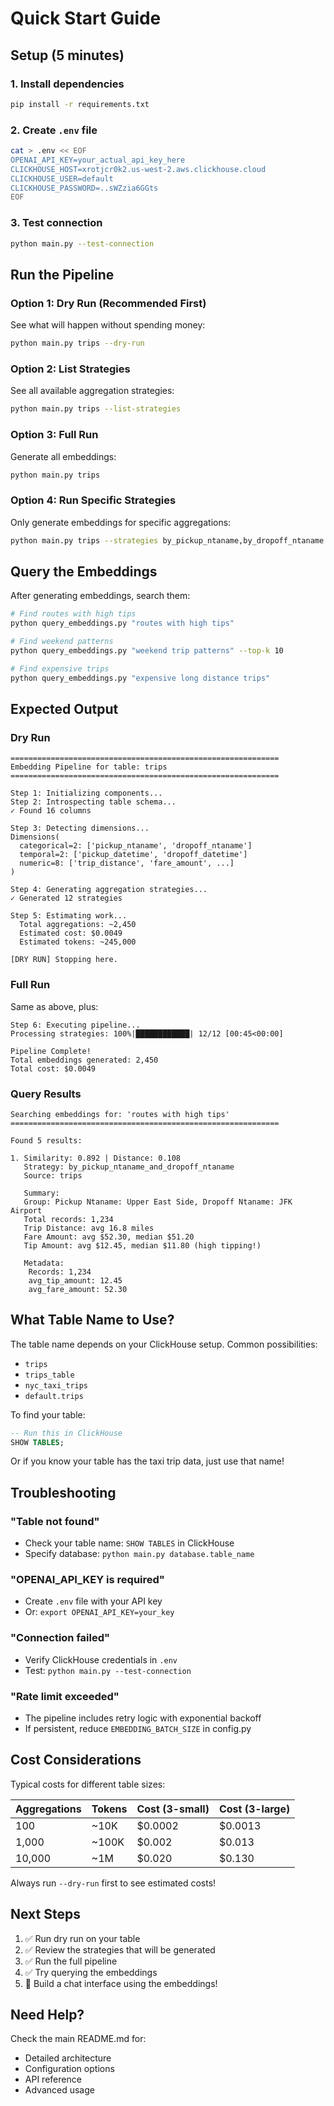 # Quick Start Guide

## Setup (5 minutes)

### 1. Install dependencies
```bash
pip install -r requirements.txt
```

### 2. Create `.env` file
```bash
cat > .env << EOF
OPENAI_API_KEY=your_actual_api_key_here
CLICKHOUSE_HOST=xrotjcr0k2.us-west-2.aws.clickhouse.cloud
CLICKHOUSE_USER=default
CLICKHOUSE_PASSWORD=..sWZzia6GGts
EOF
```

### 3. Test connection
```bash
python main.py --test-connection
```

## Run the Pipeline

### Option 1: Dry Run (Recommended First)
See what will happen without spending money:
```bash
python main.py trips --dry-run
```

### Option 2: List Strategies
See all available aggregation strategies:
```bash
python main.py trips --list-strategies
```

### Option 3: Full Run
Generate all embeddings:
```bash
python main.py trips
```

### Option 4: Run Specific Strategies
Only generate embeddings for specific aggregations:
```bash
python main.py trips --strategies by_pickup_ntaname,by_dropoff_ntaname
```

## Query the Embeddings

After generating embeddings, search them:

```bash
# Find routes with high tips
python query_embeddings.py "routes with high tips"

# Find weekend patterns
python query_embeddings.py "weekend trip patterns" --top-k 10

# Find expensive trips
python query_embeddings.py "expensive long distance trips"
```

## Expected Output

### Dry Run
```
============================================================
Embedding Pipeline for table: trips
============================================================

Step 1: Initializing components...
Step 2: Introspecting table schema...
✓ Found 16 columns

Step 3: Detecting dimensions...
Dimensions(
  categorical=2: ['pickup_ntaname', 'dropoff_ntaname']
  temporal=2: ['pickup_datetime', 'dropoff_datetime']
  numeric=8: ['trip_distance', 'fare_amount', ...]
)

Step 4: Generating aggregation strategies...
✓ Generated 12 strategies

Step 5: Estimating work...
  Total aggregations: ~2,450
  Estimated cost: $0.0049
  Estimated tokens: ~245,000

[DRY RUN] Stopping here.
```

### Full Run
Same as above, plus:
```
Step 6: Executing pipeline...
Processing strategies: 100%|████████████| 12/12 [00:45<00:00]

Pipeline Complete!
Total embeddings generated: 2,450
Total cost: $0.0049
```

### Query Results
```
Searching embeddings for: 'routes with high tips'
============================================================

Found 5 results:

1. Similarity: 0.892 | Distance: 0.108
   Strategy: by_pickup_ntaname_and_dropoff_ntaname
   Source: trips

   Summary:
   Group: Pickup Ntaname: Upper East Side, Dropoff Ntaname: JFK Airport
   Total records: 1,234
   Trip Distance: avg 16.8 miles
   Fare Amount: avg $52.30, median $51.20
   Tip Amount: avg $12.45, median $11.80 (high tipping!)

   Metadata:
    Records: 1,234
    avg_tip_amount: 12.45
    avg_fare_amount: 52.30
```

## What Table Name to Use?

The table name depends on your ClickHouse setup. Common possibilities:
- `trips`
- `trips_table`
- `nyc_taxi_trips`
- `default.trips`

To find your table:
```sql
-- Run this in ClickHouse
SHOW TABLES;
```

Or if you know your table has the taxi trip data, just use that name!

## Troubleshooting

### "Table not found"
- Check your table name: `SHOW TABLES` in ClickHouse
- Specify database: `python main.py database.table_name`

### "OPENAI_API_KEY is required"
- Create `.env` file with your API key
- Or: `export OPENAI_API_KEY=your_key`

### "Connection failed"
- Verify ClickHouse credentials in `.env`
- Test: `python main.py --test-connection`

### "Rate limit exceeded"
- The pipeline includes retry logic with exponential backoff
- If persistent, reduce `EMBEDDING_BATCH_SIZE` in config.py

## Cost Considerations

Typical costs for different table sizes:

| Aggregations | Tokens | Cost (3-small) | Cost (3-large) |
|-------------|--------|----------------|----------------|
| 100 | ~10K | $0.0002 | $0.0013 |
| 1,000 | ~100K | $0.002 | $0.013 |
| 10,000 | ~1M | $0.020 | $0.130 |

Always run `--dry-run` first to see estimated costs!

## Next Steps

1. ✅ Run dry run on your table
2. ✅ Review the strategies that will be generated
3. ✅ Run the full pipeline
4. ✅ Try querying the embeddings
5. 🚀 Build a chat interface using the embeddings!

## Need Help?

Check the main README.md for:
- Detailed architecture
- Configuration options
- API reference
- Advanced usage


